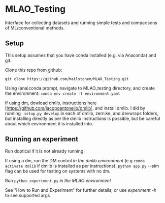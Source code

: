 # MLAO_Testing

Interface for collecting datasets and running simple tests and comparisons of ML/conventional methods.

## Setup

This setup assumes that you have conda installed (e.g. via Anaconda) and git.

Clone this repo from github:

```git clone https://github.com/hailstonem/MLAO_Testing.git```

Using (ana)conda prompt, navigate to MLAO_testing directory, and create the environment:
```conda env create -f environment.yaml```

If using dm, dowload dmlib, instructions here [https://github.com/jacopoantonello/dmlib], and install dmlib. I did by running
``` setup.py develop```
in each of dmlib, zernike, and devwraps folders, but installing directly as per the dmlib instructions is possible, but be careful about which environment it is installed into.

## Running an experiment

Run doptical if it is not already running.

If using a dm, run the DM control _in the dmlib environment_ (e.g.```conda activate dmlib``` if dmlib is installed as per instructions):
```python app.py```
--sim flag can be used for testing on systems with no dm.

Run ```python experiment.py``` _in the MLAO environment_

See "How to Run and Experiment" for further details, or use _experiment -h_ to see supported args

